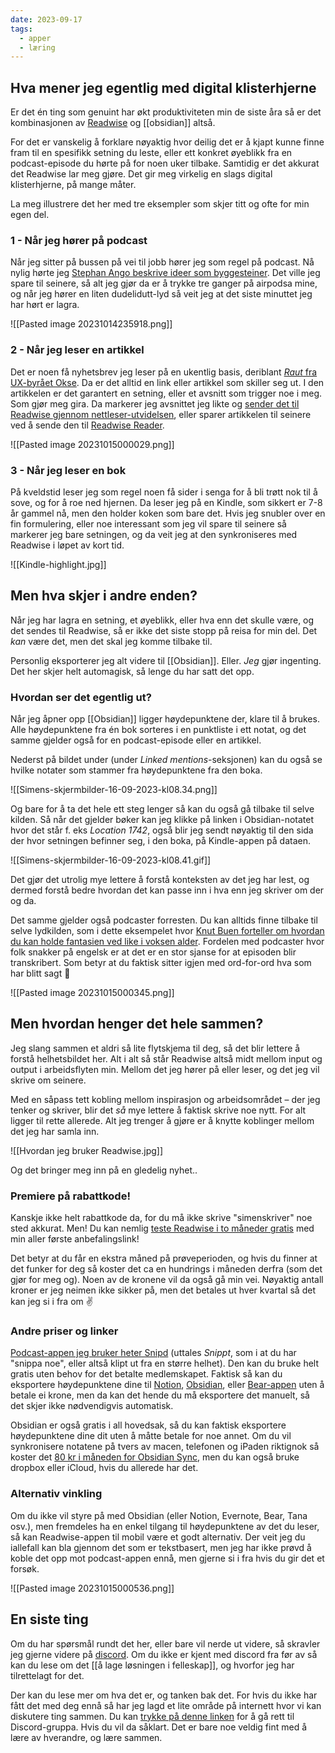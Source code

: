 ```yaml
---
date: 2023-09-17
tags:
  - apper
  - læring
---
```

## Hva mener jeg egentlig med digital klisterhjerne

Er det én ting som genuint har økt produktiviteten min de siste åra så er det kombinasjonen av [Readwise](https://readwise.io/simenskriver/) og [[obsidian]] altså.

For det er vanskelig å forklare nøyaktig hvor deilig det er å kjapt kunne finne fram til en spesifikk setning du leste, eller ett konkret øyeblikk fra en podcast-episode du hørte på for noen uker tilbake. Samtidig er det akkurat det Readwise lar meg gjøre. Det gir meg virkelig en slags digital klisterhjerne, på mange måter.

La meg illustrere det her med tre eksempler som skjer titt og ofte for min egen del.

### 1 - Når jeg hører på podcast

Når jeg sitter på bussen på vei til jobb hører jeg som regel på podcast. Nå nylig hørte jeg [Stephan Ango beskrive ideer som byggesteiner](https://share.snipd.com/snip/e4a68caf-ad35-45ee-8efb-660e54e4c7c1). Det ville jeg spare til seinere, så alt jeg gjør da er å trykke tre ganger på airpodsa mine, og når jeg hører en liten dudelidutt-lyd så veit jeg at det siste minuttet jeg har hørt er lagra.

![[Pasted image 20231014235918.png]]

### 2 - Når jeg leser en artikkel

Det er noen få nyhetsbrev jeg leser på en ukentlig basis, deriblant [*Raut* fra UX-byrået Okse](https://raut.no/). Da er det alltid en link eller artikkel som skiller seg ut. I den artikkelen er det garantert en setning, eller et avsnitt som trigger noe i meg. Som gjør meg gira. Da markerer jeg avsnittet jeg likte og [sender det til Readwise gjennom nettleser-utvidelsen](https://chrome.google.com/webstore/detail/readwise-highlighter/jjhefcfhmnkfeepcpnilbbkaadhngkbi), eller sparer artikkelen til seinere ved å sende den til [Readwise Reader](https://readwise.io/read).

![[Pasted image 20231015000029.png]]

### 3 - Når jeg leser en bok

På kveldstid leser jeg som regel noen få sider i senga for å bli trøtt nok til å sove, og for å roe ned hjernen. Da leser jeg på en Kindle, som sikkert er 7-8 år gammel nå, men den holder koken som bare det. Hvis jeg snubler over en fin formulering, eller noe interessant som jeg vil spare til seinere så markerer jeg bare setningen, og da veit jeg at den synkroniseres med Readwise i løpet av kort tid.

![[Kindle-highlight.jpg]]
## Men hva skjer i andre enden?

Når jeg har lagra en setning, et øyeblikk, eller hva enn det skulle være, og det sendes til Readwise, så er ikke det siste stopp på reisa for min del. Det *kan* være det, men det skal jeg komme tilbake til.

Personlig eksporterer jeg alt videre til [[Obsidian]]. Eller. *Jeg* gjør ingenting. Det her skjer helt automagisk, så lenge du har satt det opp.

### Hvordan ser det egentlig ut?

Når jeg åpner opp [[Obsidian]] ligger høydepunktene der, klare til å brukes. Alle høydepunktene fra én bok sorteres i en punktliste i ett notat, og det samme gjelder også for en podcast-episode eller en artikkel.

Nederst på bildet under (under *Linked mentions*\-seksjonen) kan du også se hvilke notater som stammer fra høydepunktene fra den boka.

![[Simens-skjermbilder-16-09-2023-kl08.34.png]]

Og bare for å ta det hele ett steg lenger så kan du også gå tilbake til selve kilden. Så når det gjelder bøker kan jeg klikke på linken i Obsidian-notatet hvor det står f. eks *Location 1742*, også blir jeg sendt nøyaktig til den sida der hvor setningen befinner seg, i den boka, på Kindle-appen på dataen.

![[Simens-skjermbilder-16-09-2023-kl08.41.gif]]

Det gjør det utrolig mye lettere å forstå konteksten av det jeg har lest, og dermed forstå bedre hvordan det kan passe inn i hva enn jeg skriver om der og da.

Det samme gjelder også podcaster forresten. Du kan alltids finne tilbake til selve lydkilden, som i dette eksempelet hvor [Knut Buen forteller om hvordan du kan holde fantasien ved like i voksen alder](https://share.snipd.com/snip/d809b57a-8ae5-476b-a17a-38deb5ce375d). Fordelen med podcaster hvor folk snakker på engelsk er at det er en stor sjanse for at episoden blir transkribert. Som betyr at du faktisk sitter igjen med ord-for-ord hva som har blitt sagt 🤯

![[Pasted image 20231015000345.png]]
## Men hvordan henger det hele sammen?

Jeg slang sammen et aldri så lite flytskjema til deg, så det blir lettere å forstå helhetsbildet her. Alt i alt så står Readwise altså midt mellom input og output i arbeidsflyten min. Mellom det jeg hører på eller leser, og det jeg vil skrive om seinere.

Med en såpass tett kobling mellom inspirasjon og arbeidsområdet – der jeg tenker og skriver, blir det *så* mye lettere å faktisk skrive noe nytt. For alt ligger til rette allerede. Alt jeg trenger å gjøre er å knytte koblinger mellom det jeg har samla inn.

![[Hvordan jeg bruker Readwise.jpg]]

Og det bringer meg inn på en gledelig nyhet..
### Premiere på rabattkode!

Kanskje ikke helt rabattkode da, for du må ikke skrive "simenskriver" noe sted akkurat. Men! Du kan nemlig [teste Readwise i to måneder gratis](https://readwise.io/simenskriver/) med min aller første anbefalingslink!

Det betyr at du får en ekstra måned på prøveperioden, og hvis du finner at det funker for deg så koster det ca en hundrings i måneden derfra (som det gjør for meg og). Noen av de kronene vil da også gå min vei. Nøyaktig antall kroner er jeg neimen ikke sikker på, men det betales ut hver kvartal så det kan jeg si i fra om ✌️

### Andre priser og linker

[Podcast-appen jeg bruker heter Snipd](https://open.snipd.com/get-app?referral=7MQIVD) (uttales *Snippt*, som i at du har "snippa noe", eller altså klipt ut fra en større helhet). Den kan du bruke helt gratis uten behov for det betalte medlemskapet. Faktisk så kan du eksportere høydepunktene dine til [Notion](https://www.notion.so/), [Obsidian](https://obsidian.md/), eller [Bear-appen](https://bear.app/) uten å betale ei krone, men da kan det hende du må eksportere det manuelt, så det skjer ikke nødvendigvis automatisk.

Obsidian er også gratis i all hovedsak, så du kan faktisk eksportere høydepunktene dine dit uten å måtte betale for noe annet. Om du vil synkronisere notatene på tvers av macen, telefonen og iPaden riktignok så koster det [80 kr i måneden for Obsidian Sync](https://obsidian.md/pricing), men du kan også bruke dropbox eller iCloud, hvis du allerede har det.

### Alternativ vinkling

Om du ikke vil styre på med Obsidian (eller Notion, Evernote, Bear, Tana osv.), men fremdeles ha en enkel tilgang til høydepunktene av det du leser, så kan Readwise-appen til mobil være et godt alternativ. Der veit jeg du iallefall kan bla gjennom det som er tekstbasert, men jeg har ikke prøvd å koble det opp mot podcast-appen ennå, men gjerne si i fra hvis du gir det et forsøk.

![[Pasted image 20231015000536.png]]

## En siste ting

Om du har spørsmål rundt det her, eller bare vil nerde ut videre, så skravler jeg gjerne videre på [discord](https://discord.gg/f2ZrnPVbYC). Om du ikke er kjent med discord fra før av så kan du lese om det [[å lage løsningen i felleskap]], og hvorfor jeg har tilrettelagt for det.

Der kan du lese mer om hva det er, og tanken bak det. For hvis du ikke har fått det med deg ennå så har jeg lagd et lite område på internett hvor vi kan diskutere ting sammen. Du kan [trykke på denne linken](https://discord.gg/f2ZrnPVbYC) for å gå rett til Discord-gruppa. Hvis du vil da såklart. Det er bare noe veldig fint med å lære av hverandre, og lære sammen.
